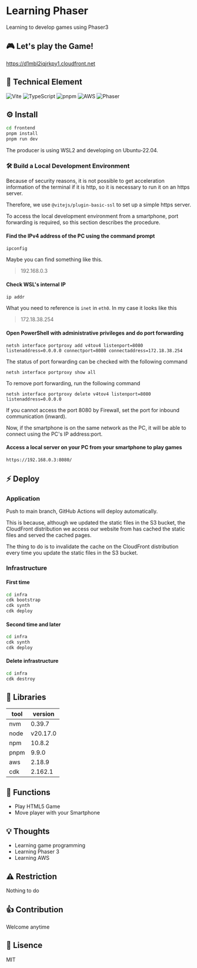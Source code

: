 # Learning Phaser
Learning to develop games using Phaser3


## 🎮 Let's play the Game!
https://d1mbl2iqjrkpy1.cloudfront.net


## 🤖 Technical Element
![Vite](https://img.shields.io/badge/Vite-646CFF?style=for-the-badge&logo=vite&logoColor=white&style=flat)
![TypeScript](https://img.shields.io/badge/TypeScript-007ACC?style=for-the-badge&logo=typescript&logoColor=white&style=flat")
![pnpm](https://img.shields.io/badge/pnpm-yellow?style=for-the-badge&logo=pnpm&logoColor=white&style=flat)
![AWS](https://img.shields.io/badge/AWS-%23FF9900.svg?style=for-the-badge&logo=amazon-web-services&logoColor=white&style=flat)
![Phaser](https://cdn.phaser.io/images/logo/phaser-pixel-medium-flat.png)


## ⚙️ Install
```bash
cd frontend
pnpm install
pnpm run dev
```

The producer is using WSL2 and developing on Ubuntu-22.04.


### 🛠️ Build a Local Development Environment
Because of security reasons, it is not possible to get acceleration information of the terminal if it is http, so it is necessary to run it on an https server.

Therefore, we use `@vitejs/plugin-basic-ssl` to set up a simple https server.

To access the local development environment from a smartphone, port forwarding is required, so this section describes the procedure.


#### Find the IPv4 address of the PC using the command prompt
```bash
ipconfig
```

Maybe you can find something like this.

> 192.168.0.3

#### Check WSL's internal IP
```bash
ip addr
```

What you need to reference is `inet` in `eth0`. In my case it looks like this

> 172.18.38.254

#### Open PowerShell with administrative privileges and do port forwarding
```shell
netsh interface portproxy add v4tov4 listenport=8080 listenaddress=0.0.0.0 connectport=8080 connectaddress=172.18.38.254
```

The status of port forwarding can be checked with the following command

```shell
netsh interface portproxy show all
```

To remove port forwarding, run the following command

```shell
netsh interface portproxy delete v4tov4 listenport=8080 listenaddress=0.0.0.0
```

If you cannot access the port 8080 by Firewall, set the port for inbound communication (inward).

Now, if the smartphone is on the same network as the PC, it will be able to connect using the PC's IP address:port.

#### Access a local server on your PC from your smartphone to play games
```bash
https://192.168.0.3:8080/
```


## ⚡️ Deploy
### Application
Push to main branch, GitHub Actions will deploy automatically.

This is because, although we updated the static files in the S3 bucket, the CloudFront distribution we access our website from has cached the static files and served the cached pages.

The thing to do is to invalidate the cache on the CloudFront distribution every time you update the static files in the S3 bucket.

### Infrastructure
#### First time
```bash
cd infra
cdk bootstrap
cdk synth
cdk deploy
```

#### Second time and later
```bash
cd infra
cdk synth
cdk deploy
```

#### Delete infrastructure
```bash
cd infra
cdk destroy
```


## 🧬 Libraries
| tool | version |
| --- | --- |
| nvm | 0.39.7 |
| node | v20.17.0 |
| npm | 10.8.2 |
| pnpm | 9.9.0 |
| aws | 2.18.9 |
| cdk | 2.162.1 |


## 🎯 Functions
- Play HTML5 Game
- Move player with your Smartphone


## 💡 Thoughts
- Learning game programming
- Learning Phaser 3
- Learning AWS


## ⚠️ Restriction
Nothing to do


## 👍 Contribution
Welcome anytime


## 📄 Lisence
MIT
